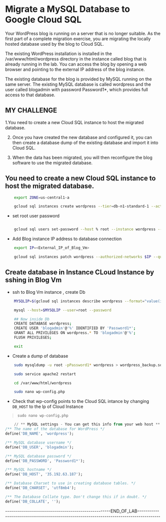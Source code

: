 # Migrate a MySQL Database to Google Cloud SQL

Your WordPress blog is running on a server that is no longer suitable. As the first part of a complete migration exercise, you are migrating the locally hosted database used by the blog to Cloud SQL.

The existing WordPress installation is installed in the /var/www/html/wordpress directory in the instance called blog that is already running in the lab. You can access the blog by opening a web browser and pointing to the external IP address of the blog instance.

The existing database for the blog is provided by MySQL running on the same server. The existing MySQL database is called wordpress and the user called blogadmin with password Password1*, which provides full access to that database.


## MY CHALLENGE

1.You need to create a new Cloud SQL instance to host the migrated database.
 
2. Once you have created the new database and configured it, you can then create a database dump of the existing database and import it into Cloud SQL.


3. When the data has been migrated, you will then reconfigure the blog software to use the migrated database.




##  You need to create a new Cloud SQL instance to host the migrated database.

```bash
    export ZONE=us-central1-a

    gcloud sql instances create wordpress --tier=db-n1-standard-1 --activation-policy=ALWAYS --zone $ZONE

```

- set root user password

```bash

    gcloud sql users set-password --host % root --instance wordpress --password Password1*


```

- Add Blog instance IP address to database connection

```bash
    export IP=<External_IP_of_Blog_Vm>

    gcloud sql instances patch wordpress --authorized-networks $IP --quiet

```

##  Create database in Instance CLoud Instance by sshing in Blog Vm

- ssh to Blog Vm instance , create Db 

```bash
    MYSQLIP=$(gcloud sql instances describe wordpress --format="value(ipAddresses.ipAddress)")

    mysql --host=$MYSQLIP --user=root --password

    ## Now inside Db
    CREATE DATABASE wordpress; 
    CREATE USER 'blogadmin'@'%' IDENTIFIED BY 'Password1*';
    GRANT ALL PRIVILEGES ON wordpress.* TO 'blogadmin'@'%';
    FLUSH PRIVILEGES;

    exit

```

- Create a dump of database

```bash
    sudo mysqldump -u root -pPassword1* wordpress > wordpress_backup.sql

    sudo service apache2 restart

    cd /var/www/html/wordpress

    sudo nano wp-config.php


```

- Check that wp-config points to the Cloud SQL intance by changing `DB_HOST` to the Ip of Cloud Instance

 >     sudo nano wp-config.php

```sql
    // ** MySQL settings - You can get this info from your web host ** //
/** The name of the database for WordPress */
define('DB_NAME', 'wordpress');

/** MySQL database username */
define('DB_USER', 'blogadmin');

/** MySQL database password */
define('DB_PASSWORD', 'Password1*');

/** MySQL hostname */
define('DB_HOST', '35.192.63.187');

/** Database Charset to use in creating database tables. */
define('DB_CHARSET', 'utf8mb4');

/** The Database Collate type. Don't change this if in doubt. */
define('DB_COLLATE', '');

```



-----------------------------------------------------END_OF_LAB-----------------------------------------------------------------------------------------